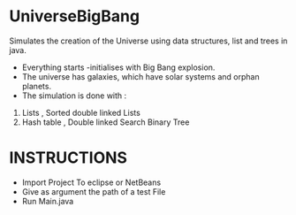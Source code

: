 # UniverseBigBang
Simulates the creation of the Universe using data structures, list
and trees in java.

   * Everything starts -initialises with Big Bang explosion.
   * The universe has galaxies, which have solar systems and orphan planets.
   * The simulation is done with :
    

 1. Lists , Sorted double linked Lists
 2. Hash table , Double linked Search Binary Tree
 
# INSTRUCTIONS
 * Import Project To eclipse or NetBeans
 * Give as argument the path of a test File
 * Run Main.java



